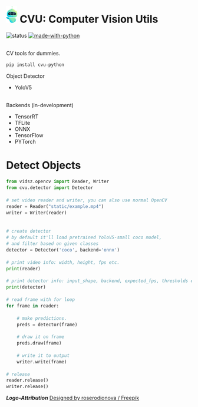 # <img src="static/logo.png" width="30"> CVU: Computer Vision Utils

![status](https://img.shields.io/pypi/status/ansicolortags.svg) [![made-with-python](https://img.shields.io/badge/Made%20with-Python-1f425f.svg)](https://www.python.org/)

<br>
CV tools for dummies.

```bash
pip install cvu-python
```

Object Detector

- YoloV5

<br>
Backends (in-development)

- TensorRT
- TFLite
- ONNX
- TensorFlow
- PYTorch

# Detect Objects

```python
from vidsz.opencv import Reader, Writer
from cvu.detector import Detector

# set video reader and writer, you can also use normal OpenCV
reader = Reader("static/example.mp4")
writer = Writer(reader)


# create detector
# by default it'll load pretrained YoloV5-small coco model,
# and filter based on given classes
detector = Detector('coco', backend='onnx')

# print video info: width, height, fps etc.
print(reader)

# print detector info: input_shape, backend, expected_fps, thresholds etc.
print(detector)

# read frame with for loop
for frame in reader:

    # make predictions.
    preds = detector(frame)

    # draw it on frame
    preds.draw(frame)

    # write it to output
    writer.write(frame)

# release
reader.release()
writer.release()

```

**_Logo-Attribution_**
<a href="http://www.freepik.com">Designed by roserodionova / Freepik</a>
